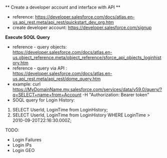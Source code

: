 ** Create a developer account and interface with API **
- reference: https://developer.salesforce.com/docs/atlas.en-us.api_rest.meta/api_rest/quickstart_dev_org.htm
- create developer account: https://developer.salesforce.com/signup

**Execute SOQL Query**
- reference - query objects: https://developer.salesforce.com/docs/atlas.en-us.object_reference.meta/object_reference/sforce_api_objects_loginhistory.htm
- reference - query via API : https://developer.salesforce.com/docs/atlas.en-us.api_rest.meta/api_rest/dome_query.htm
- example: curl https://MyDomainName.my.salesforce.com/services/data/v59.0/query/?q=SELECT+name+from+Account -H "Authorization: Bearer token"
- SOQL query for Login History:
1. SELECT UserId, LoginTime from LoginHistory;
2. SELECT UserId, LoginTime from LoginHistory WHERE LoginTime > 2010-09-20T22:16:30.000Z;

TODO:
- Login Failures
- Login IPs
- Login GEO
